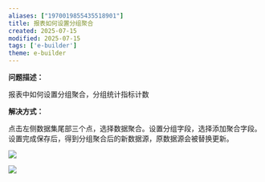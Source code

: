 ```yaml
---
aliases: ["1970019855435518901"]
title: 报表如何设置分组聚合
created: 2025-07-15
modified: 2025-07-15
tags: ['e-builder']
theme: e-builder
---
```


**问题描述：**

报表中如何设置分组聚合，分组统计指标计数

**解决方式：**

点击左侧数据集尾部三个点，选择数据聚合。设置分组字段，选择添加聚合字段。设置完成保存后，得到分组聚合后的新数据源，原数据源会被替换更新。

![](35e15157a8f1c47c9808b8969c591d5c.jpg)

![](9e389c4dce7fef687bf2713fbbc02d8f.jpg)